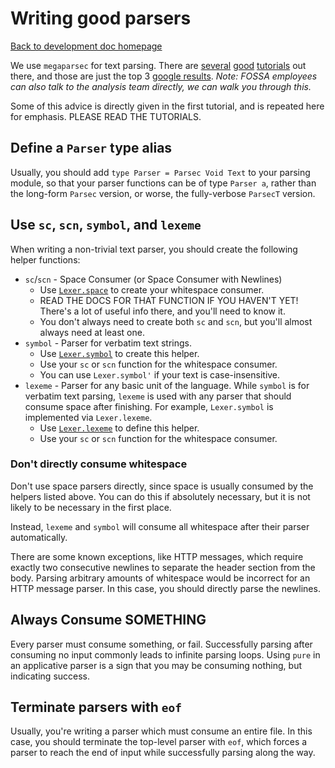 # Writing good parsers

[Back to development doc homepage](index.md)

We use `megaparsec` for text parsing.  There are [several][tut1] [good][tut2] [tutorials][tut3] out there, and those are just the top 3
[google results](https://www.google.com/search?q=megaparsec+tutorial).  *Note: FOSSA employees can also talk to the analysis team directly, we can walk you through this.*

[tut1]: https://markkarpov.com/tutorial/megaparsec.html
[tut2]: https://mmhaskell.com/parsing/megaparsec
[tut3]: https://github.com/mrkkrp/megaparsec-site/blob/master/tutorials/parsing-simple-imperative-language.md

Some of this advice is directly given in the first tutorial, and is repeated here for emphasis.  PLEASE READ THE TUTORIALS.

## Define a `Parser` type alias

Usually, you should add `type Parser = Parsec Void Text` to your parsing module, so that your parser functions can be of type `Parser a`, rather than
the long-form `Parsec` version, or worse, the fully-verbose `ParsecT` version.

## Use `sc`, `scn`, `symbol`, and `lexeme`

When writing a non-trivial text parser, you should create the following helper functions:

- `sc`/`scn` - Space Consumer (or Space Consumer with Newlines)
  - Use [`Lexer.space`](https://hackage.haskell.org/package/megaparsec-9.1.0/docs/Text-Megaparsec-Char-Lexer.html#v:space) to create your whitespace consumer.
  - READ THE DOCS FOR THAT FUNCTION IF YOU HAVEN'T YET!  There's a lot of useful info there, and you'll need to know it.
  - You don't always need to create both `sc` and `scn`, but you'll almost always need at least one.
- `symbol` - Parser for verbatim text strings.
  - Use [`Lexer.symbol`](https://hackage.haskell.org/package/megaparsec-9.1.0/docs/Text-Megaparsec-Char-Lexer.html#v:symbol) to create this helper.
  - Use your `sc` or `scn` function for the whitespace consumer.
  - You can use `Lexer.symbol'` if your text is case-insensitive.
- `lexeme` - Parser for any basic unit of the language.  While `symbol` is for verbatim text parsing, `lexeme` is used with any parser that should consume space
  after finishing.  For example, `Lexer.symbol` is implemented via `Lexer.lexeme`.
  - Use [`Lexer.lexeme`](https://hackage.haskell.org/package/megaparsec-9.1.0/docs/Text-Megaparsec-Char-Lexer.html#v:lexeme) to define this helper.
  - Use your `sc` or `scn` function for the whitespace consumer.

### Don't directly consume whitespace

Don't use space parsers directly, since space is usually consumed by the helpers listed above.
You can do this if absolutely necessary, but it is not likely to be necessary in the first place.

Instead, `lexeme` and `symbol` will consume all whitespace after their parser automatically.

There are some known exceptions, like HTTP messages, which require exactly two consecutive newlines to
separate the header section from the body.  Parsing arbitrary amounts of whitespace would be incorrect
for an HTTP message parser. In this case, you should directly parse the newlines.

## Always Consume SOMETHING

Every parser must consume something, or fail.  Successfully parsing after consuming no input commonly leads to
infinite parsing loops.  Using `pure` in an applicative parser is a sign that you may be consuming nothing, but
indicating success.

## Terminate parsers with `eof`

Usually, you're writing a parser which must consume an entire file.  In this case, you should terminate the top-level parser with
`eof`, which forces a parser to reach the end of input while successfully parsing along the way.
